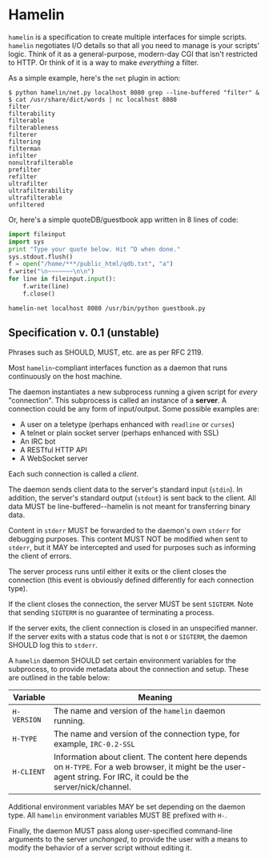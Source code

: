 Hamelin
=======

`hamelin` is a specification to create multiple interfaces for simple scripts.
`hamelin` negotiates I/O details so that all you need to manage is your
scripts' logic. Think of it as a general-purpose, modern-day CGI that isn't
restricted to HTTP. Or think of it is a way to make *everything* a filter.

As a simple example, here's the `net` plugin in action:

    $ python hamelin/net.py localhost 8080 grep --line-buffered "filter" &
    $ cat /usr/share/dict/words | nc localhost 8080
    filter
    filterability
    filterable
    filterableness
    filterer
    filtering
    filterman
    infilter
    nonultrafilterable
    prefilter
    refilter
    ultrafilter
    ultrafilterability
    ultrafilterable
    unfiltered

Or, here's a simple quoteDB/guestbook app written in 8 lines of code:
```python
import fileinput
import sys
print "Type your quote below. Hit ^D when done."
sys.stdout.flush()
f = open("/home/***/public_html/qdb.txt", "a")
f.write("\n~~~~~~~\n\n")
for line in fileinput.input():
    f.write(line)
    f.close()
```

    hamelin-net localhost 8080 /usr/bin/python guestbook.py

## Specification v. 0.1 (unstable)

Phrases such as SHOULD, MUST, etc. are as per RFC 2119.

Most `hamelin`-compliant interfaces function as a daemon that runs continuously
on the host machine.

The daemon instantiates a new subprocess running a given script for *every*
"connection". This subprocess is called an instance of a **server**. A
connection could be any form of input/output. Some possible examples are:

- A user on a teletype (perhaps enhanced with `readline` or `curses`)
- A telnet or plain socket server (perhaps enhanced with SSL)
- An IRC bot
- A RESTful HTTP API
- A WebSocket server

Each such connection is called a *client*.

The daemon sends client data to the server's standard input (`stdin`). In
addition, the server's standard output (`stdout`) is sent back to the client.
All data MUST be line-buffered--hamelin is not meant for transferring binary
data.

Content in `stderr` MUST be forwarded to the daemon's own `stderr` for
debugging purposes. This content MUST NOT be modified when sent to `stderr`,
but it MAY be intercepted and used for purposes such as informing the client of
errors.

The server process runs until either it exits or the client closes the
connection (this event is obviously defined differently for each connection
type).

If the client closes the connection, the server MUST be sent `SIGTERM`.  Note
that sending `SIGTERM` is no guarantee of terminating a process.

If the server exits, the client connection is closed in an unspecified manner.
If the server exits with a status code that is not `0` or `SIGTERM`, the daemon
SHOULD log this to `stderr`.

A `hamelin` daemon SHOULD set certain environment variables for the subprocess,
to provide metadata about the connection and setup. These are outlined in the
table below:

| Variable    | Meaning |
| --------    | ------- |
| `H-VERSION` | The name and version of the `hamelin` daemon running.
| `H-TYPE`    | The name and version of the connection type, for example, `IRC-0.2-SSL` |
| `H-CLIENT`  | Information about client. The content here depends on `H-TYPE`. For a web browser, it might be the user-agent string. For IRC, it could be the server/nick/channel. |

Additional environment variables MAY be set depending on the daemon type. All
`hamelin` environment variables MUST BE prefixed with `H-`.

Finally, the daemon MUST pass along user-specified command-line arguments to
the server *unchanged*, to provide the user with a means to modify the behavior
of a server script without editing it.
